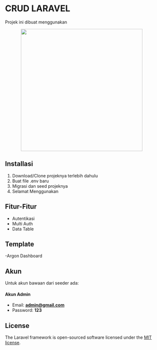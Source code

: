 # CRUD LARAVEL 

Projek ini dibuat menggunakan

<p align="center"><a href="https://laravel.com" target="_blank"><img src="https://raw.githubusercontent.com/laravel/art/master/logo-lockup/5%20SVG/2%20CMYK/1%20Full%20Color/laravel-logolockup-cmyk-red.svg" width="400"></a></p>

## Installasi

1. Download/Clone projeknya terlebih dahulu
2. Buat file .env baru
3. Migrasi dan seed projeknya
4. Selamat Menggunakan

## Fitur-Fitur

- Autentikasi
- Multi Auth
- Data Table

## Template 
-Argon Dashboard
## Akun

Untuk akun bawaan dari seeder ada:
#### Akun Admin
- Email: **admin@gmail.com**
- Password: **123**


## License

The Laravel framework is open-sourced software licensed under the [MIT license](https://opensource.org/licenses/MIT).
